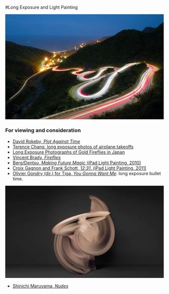 #Long Exposure and Light Painting

![Long exposure by Matthew Fang](images/long-exposure-matthew-fang.jpg)

### For viewing and consideration 

* [David Rokeby, *Plot Against Time*](http://www.davidrokeby.com/PlotAgainstTime.html)
* [Terence Chang, long exposure photos of airplane takeoffs](http://www.amusingplanet.com/2011/05/long-exposure-shots-of-airline-takeoffs.html)
* [Long Exposure Photographs of Gold Fireflies in Japan](http://www.thisiscolossal.com/2011/12/stunning-time-lapse-photographs-of-gold-fireflies-in-japan/)
* [Vincent Brady, *Fireflies*](http://www.vincentbrady.com/fireflies)
* [Berg/Dentsu, *Making Future Magic* (iPad Light Painting, 2010)](https://vimeo.com/14958082)
* [Croix Gagnon and Frank Schott, *12:31*. (iPad Light Painting, 2011)](http://www.project1231.com/)
* [Olivier Gondry (dir.) for Tiga, *You Gonna Want Me*](https://vimeo.com/73638593): long exposure bullet time. 

![Shinichi Maruyama, *Nudes*](images/maruyama-long-exposure.jpg)<br />

* [Shinichi Maruyama, *Nudes*](http://www.shinichimaruyama.com/)